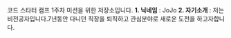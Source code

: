 코드 스타터 캠프 1주차 미션을 위한 저장소입니다.
**1. 닉네임** : JoJo
**2. 자기소개** : 저는 비전공자입니다.7년동안 다니던 직장을 퇴직하고 관심분야로 새로운 도전을 하고자합니다.
